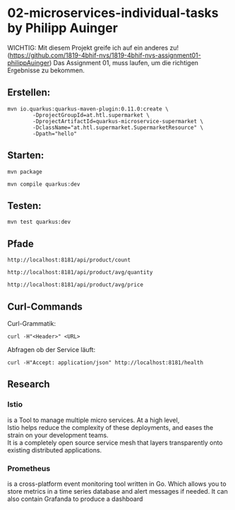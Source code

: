 # 02-microservices-individual-tasks by Philipp Auinger

WICHTIG: Mit diesem Projekt greife ich auf ein anderes zu! (https://github.com/1819-4bhif-nvs/1819-4bhif-nvs-assignment01-philippAuinger)
Das Assignment 01, muss laufen, um die richtigen Ergebnisse zu bekommen.

## Erstellen:

```
mvn io.quarkus:quarkus-maven-plugin:0.11.0:create \
        -DprojectGroupId=at.htl.supermarket \
        -DprojectArtifactId=quarkus-microservice-supermarket \
        -DclassName="at.htl.supermarket.SupermarketResource" \
		-Dpath="hello"
```

## Starten:
```
mvn package

mvn compile quarkus:dev
```

## Testen:
```
mvn test quarkus:dev
```

## Pfade
```
http://localhost:8181/api/product/count
```
```
http://localhost:8181/api/product/avg/quantity
```
```
http://localhost:8181/api/product/avg/price
```

## Curl-Commands
Curl-Grammatik:
```
curl -H"<Header>" <URL>
```
Abfragen ob der Service läuft:
```
curl -H"Accept: application/json" http://localhost:8181/health
```


## Research

### Istio

is a Tool to manage multiple micro services. At a high level,    
Istio helps reduce the complexity of these deployments, and eases the strain on your development teams.    
It is a completely open source service mesh that layers transparently onto existing distributed applications.     

### Prometheus 
 
is a cross-platform event monitoring tool written in Go.
Which allows you to store metrics in a time series database and alert messages if needed. 
It can also contain Grafanda to produce a dashboard


